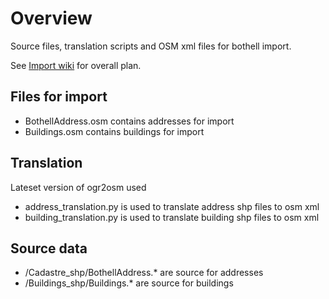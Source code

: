# Overview
Source files, translation scripts and OSM xml files for bothell import.

See [Import wiki](https://wiki.openstreetmap.org/wiki/Bothell_import) for overall plan.
 
## Files for import
  - BothellAddress.osm contains addresses for import
  - Buildings.osm contains buildings for import

## Translation
  Lateset version of ogr2osm used
  - address_translation.py is used to translate address shp files to osm xml
  - building_translation.py is used to translate building shp files to osm xml

## Source data
  - /Cadastre_shp/BothellAddress.* are source for addresses
  - /Buildings_shp/Buildings.* are source for buildings
